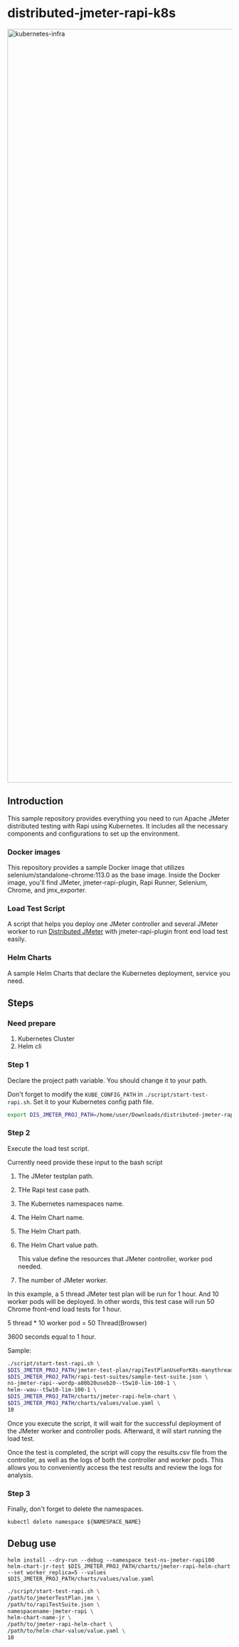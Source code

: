 # distributed-jmeter-rapi-k8s


<img width="1694" alt="kubernetes-infra" src="https://github.com/bobcode99/distributed-jmeter-rapi-k8s/assets/39816893/6ac3330f-3c7d-4984-ad0f-6946fed891a4">

## Introduction

This sample repository provides everything you need to run Apache JMeter distributed testing with Rapi using Kubernetes. It includes all the necessary components and configurations to set up the environment.

### Docker images

This repository provides a sample Docker image that utilizes selenium/standalone-chrome:113.0 as the base image. Inside the Docker image, you'll find JMeter, jmeter-rapi-plugin, Rapi Runner, Selenium, Chrome, and jmx_exporter.

### Load Test Script

A script that helps you deploy one JMeter controller and several JMeter worker to run [Distributed JMeter](https://jmeter.apache.org/usermanual/jmeter_distributed_testing_step_by_step.html) with jmeter-rapi-plugin front end load test easily.

### Helm Charts

A sample Helm Charts that declare the Kubernetes deployment, service you need.

## Steps

### Need prepare

1. Kubernetes Cluster
2. Helm cli


### Step 1
Declare the project path variable. You should change it to your path.

Don't forget to modify the `KUBE_CONFIG_PATH` in `./script/start-test-rapi.sh`. Set it to your Kubernetes config path file.

```bash
export DIS_JMETER_PROJ_PATH=/home/user/Downloads/distributed-jmeter-rapi-k8s
```

### Step 2

Execute the load test script.

Currently need provide these input to the bash script

1. The JMeter testplan path.
2. THe Rapi test case path.
3. The Kubernetes namespaces name.
4. The Helm Chart name.
5. The Helm Chart path.
6. The Helm Chart value path.

   This value define the resources that JMeter controller, worker pod needed.

7. The number of JMeter worker.

In this example, a 5 thread JMeter test plan will be run for 1 hour. And 10 worker pods will be deployed. In other words, this test case will run 50 Chrome front-end load tests for 1 hour.

5 thread \* 10 worker pod = 50 Thread(Browser)

3600 seconds equal to 1 hour.

Sample:

```bash
./script/start-test-rapi.sh \
$DIS_JMETER_PROJ_PATH/jmeter-test-plan/rapiTestPlanUseForK8s-manythread-with-synctimer-loop1hour.jmx \
$DIS_JMETER_PROJ_PATH/rapi-test-suites/sample-test-suite.json \
ns-jmeter-rapi--wordp-a80b20useb20--t5w10-lim-100-1 \
helm--wau--t5w10-lim-100-1 \
$DIS_JMETER_PROJ_PATH/charts/jmeter-rapi-helm-chart \
$DIS_JMETER_PROJ_PATH/charts/values/value.yaml \
10
```

Once you execute the script, it will wait for the successful deployment of the JMeter worker and controller pods. Afterward, it will start running the load test.

Once the test is completed, the script will copy the results.csv file from the controller, as well as the logs of both the controller and worker pods. This allows you to conveniently access the test results and review the logs for analysis.

### Step 3

Finally, don't forget to delete the namespaces.

```
kubectl delete namespace ${NAMESPACE_NAME}
```

## Debug use

```
helm install --dry-run --debug --namespace test-ns-jmeter-rapi100 helm-chart-jr-test $DIS_JMETER_PROJ_PATH/charts/jmeter-rapi-helm-chart --set worker_replica=5 --values $DIS_JMETER_PROJ_PATH/charts/values/value.yaml
```

```bash
./script/start-test-rapi.sh \
/path/to/jmeterTestPlan.jmx \
/path/to/rapiTestSuite.json \
namespacename-jmeter-rapi \
helm-chart-name-jr \
/path/to/jmeter-rapi-helm-chart \
/path/to/helm-char-value/value.yaml \
10
```